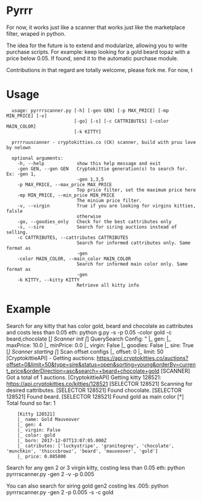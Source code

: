 # Pyrrr
For now, it works just like a scanner that works just like the marketplace filter, wraped in python.

The idea for the future is to extend and modularize, allowing you to write purchase scripts. For example: keep looking for a gold beard topaz with a price below 0.05. If found, send it to the automatic purchase module.

Contributions in that regard are totally welcome, please fork me.
For now, t

# Usage

      usage: pyrrrscanner.py [-h] [-gen GEN] [-p MAX_PRICE] [-mp MIN_PRICE] [-v]                               
                             [-go] [-s] [-c CATTRIBUTES] [-color MAIN_COLOR]                                   
                             [-k KITTY]                   

      prrrruuscanner - cryptokitties.co (CK) scanner, build with pruu love by nelown                           

      optional arguments:                                 
        -h, --help            show this help message and exit                                                  
        -gen GEN, --gen GEN   Cryptokittie generation(s) to search for. Ex: -gen 1,                            
                              -gen 1,3,5                  
        -p MAX_PRICE, --max_price MAX_PRICE               
                              Top price filter, set the maximum price here                                     
        -mp MIN_PRICE, --min_price MIN_PRICE              
                              The minium price filter.    
        -v, --virgin          True if you are looking for virgins kitties, falsle                              
                              otherwise                   
        -go, --goodies_only   Check for the best cattributes only                                              
        -s, --sire            Search for siring auctions instead of selling.                                   
        -c CATTRIBUTES, --cattributes CATTRIBUTES         
                              Search for informed cattributes only. Same format as                             
                              -gen                        
        -color MAIN_COLOR, --main_color MAIN_COLOR        
                              Search for informed main color only. Same format as                              
                              -gen                        
        -k KITTY, --kitty KITTY                           
                              Retrieve all kitty info

# Example
Search for any kitty that has color gold, beard and chocolate as cattributes and costs less than 0.05 eth:
        python g.py -s -p 0.05 -color gold -c beard,chocolate
        [*] Scanner init
        [*] QuerySearch Config: "
                |_ gen:
                |_ maxPrice: 10.0
                |_ minPrice: 0.0
                |_ virgin: False
                |_ goodies: False
                |_ sire: True
        [*] Scanner starting
        [*] Scan offset configs
                |_ offset: 0
                |_ limit: 50
        [CryptokittieAPI] - Getting auctions: https://api.cryptokitties.co/auctions?offset=0&limit=50&type=sire&status=open&sorting=young&orderBy=current_price&orderDirection=asc&search=+beard+chocolate+gold
        [SCANNER] Got a total of 1 auctions.
        [CryptokittieAPI] Getting kitty 128521: https://api.cryptokitties.co/kitties/128521
        [SELECTOR 128521] Scanning for desired cattributes.
        [SELECTOR 128521] Found chocolate.
        [SELECTOR 128521] Found beard.
        [SELECTOR 128521] Found gold as main color
        [*] Total found so far: 1

        [Kitty 128521]
        |_ name: Gold Mauveover
        |_ gen: 4
        |_ virgin: False
        |_ color: gold
        |_ born: 2017-12-07T13:07:05.000Z
        |_ catributes: ['luckystripe', 'granitegrey', 'chocolate', 'munchkin', 'thicccbrowz', 'beard', 'mauveover', 'gold']
        |_ price: 0.085000

Search for any gen 2 or 3 virgin kitty, costing less than 0.05 eth:
        python pyrrrscanner.py -gen 2 -v -p 0.005

You can also search for siring gold gen2 costing les .005:
        python pyrrrscanner.py -gen 2 -p 0.005 -s -c gold
